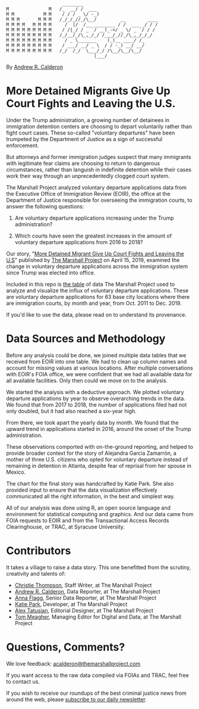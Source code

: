 ```
                     ________                            
M               M   /_  __/ /  ___                       
M M           M M    / / / _ \/ -_)                      
M M M       M M M   /_/_/_//_/\__/         __        ____
M M M M   M M M M     /  |/  /__ ________ / /  ___ _/ / /
M M M M M M M M M    / /|_/ / _ `/ __(_-</ _ \/ _ `/ / /
M M M M M M M M M   /_/__/_/\_,_/_/ /___/_//_/\_,_/_/_/  
M M M M M M M M M     / _ \_______    (_)__ ____/ /_     
M M M M M M M M M    / ___/ __/ _ \  / / -_) __/ __/     
M M M M M M M M M   /_/  /_/  \___/_/ /\__/\__/\__/     
                                 |___/  
```

By [Andrew R. Calderon](https://www.themarshallproject.org/staff/andrew-r.-calderon)

# More Detained Migrants Give Up Court Fights and Leaving the U.S.
Under the Trump administration, a growing number of detainees in immigration detention centers are choosing to depart voluntarily rather than fight court cases. These so-called "voluntary departures" have been trumpeted by the Department of Justice as a sign of successful enforcement.

But attorneys and former immigration judges suspect that many immigrants with legitimate fear claims are choosing to return to dangerous circumstances, rather than languish in indefinite detention while their cases work their way through an unprecedentedly clogged court system.

The Marshall Project analyzed voluntary departure applications data from the Executive Office of Immigration Review (EOIR), the office at the Department of Justice responsible for overseeing the immigration courts, to answer the following questions:


1. Are voluntary departure applications increasing under the Trump administration?  


2. Which courts have seen the greatest increases in the amount of voluntary departure applications from 2016 to 2018?   

Our story, "[More Detained Migrant Give Up Court Fights and Leaving the U.S](https://www.themarshallproject.org/2019/04/15/more-detained-immigrants-are-giving-up-court-fights-and-leaving-the-u-s)" published by [The Marshall Project](http://themarshallproject.org) on April 15, 2019, examined the change in voluntary departure applications across the immigration system since Trump was elected into office.

Included in this repo is [the table](data/df_monthly_vdeparture_applications_2012_2018.csv) of data The Marshall Project used to analyze and visualize the influx of voluntary departure applications. These are voluntary departure applications for 63 base city locations where there are immigration courts, by month and year, from Oct. 2011 to Dec. 2019.

If you'd like to use the data, please read on to understand its provenance.

# Data Sources and Methodology

Before any analysis could be done, we joined multiple data tables that we received from EOIR into one table. We had to clean up column names and account for missing values at various locations. After multiple conversations with EOIR's FOIA office, we were confident that we had all available data for all available facilities. Only then could we move on to the analysis.

We started the analysis with a deductive approach. We plotted voluntary departure applications by year to observe overarching trends in the data. We found that from 2017 to 2018, the number of applications filed had not only doubled, but it had also reached a six-year high.

From there, we took apart the yearly data by month. We found that the upward trend in applications started in 2016, around the onset of the Trump administration.

These observations comported with on-the-ground reporting, and helped to provide broader context for the story of Alejandra García Zamarrón, a mother of three U.S. citizens who opted for voluntary departure instead of remaining in detention in Atlanta, despite fear of reprisal from her spouse in Mexico.

The chart for the final story was handcrafted by Katie Park. She also provided input to ensure that the data visualization effectively communicated all the right information, in the best and simplest way.

All of our analysis was done using R, an open source language and environment for statistical computing and graphics. And our data came from FOIA requests to EOIR and from the Transactional Access Records Clearinghouse, or TRAC, at Syracuse University.


# Contributors
It takes a village to raise a data story. This one benefitted from the scrutiny, creativity and talents of:

- [Christie Thompson](https://www.themarshallproject.org/staff/christie-thompson), Staff Writer, at The Marshall Project
- [Andrew R. Calderon](https://www.themarshallproject.org/staff/andrew-r.-calderon), Data Reporter, at The Marshall Project
- [Anna Flagg](https://www.themarshallproject.org/staff/anna-flagg), Senior Data Reporter, at The Marshall Project
- [Katie Park](https://www.themarshallproject.org/staff/katie-park), Developer, at The Marshall Project
- [Alex Tatusian](https://www.themarshallproject.org/staff/alex-tatusian), Editorial Designer, at The Marshall Project
- [Tom Meagher](https://www.themarshallproject.org/staff/tom-meagher), Managing Editor for Digital and Data, at The Marshall Project


# Questions, Comments?
We love feedback: acalderon@themarshallproject.com

If you want access to the raw data compiled via FOIAs and TRAC, feel free to contact us.

If you wish to receive our roundups of the best criminal justice news from around the web, please [subscribe to our daily newsletter](https://themarshallproject.us3.list-manage.com/subscribe?u=a92567c13cca06b470824aead&id=5e02cdad9d).
